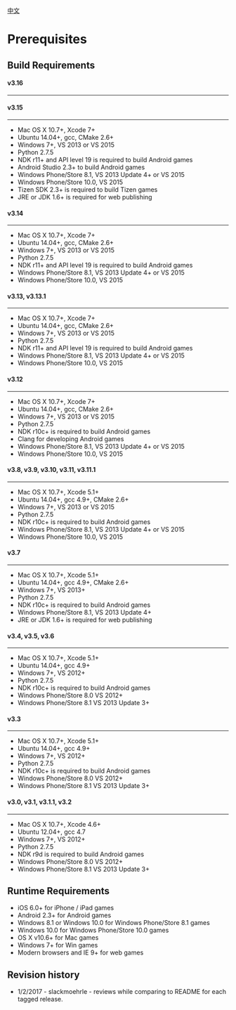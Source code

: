 <div class="langs">
  <a href="#" class="btn" onclick="toggleLanguage()">中文</a>
</div>

# Prerequisites

**Build Requirements**
------------------
#### v3.16
---

#### v3.15
---
* Mac OS X 10.7+, Xcode 7+
* Ubuntu 14.04+, gcc, CMake 2.6+
* Windows 7+, VS 2013 or VS 2015
* Python 2.7.5
* NDK r11+ and API level 19 is required to build Android games
* Android Studio 2.3+ to build Android games
* Windows Phone/Store 8.1, VS 2013 Update 4+ or VS 2015
* Windows Phone/Store 10.0, VS 2015
* Tizen SDK 2.3+ is required to build Tizen games
* JRE or JDK 1.6+ is required for web publishing

#### v3.14
---
* Mac OS X 10.7+, Xcode 7+
* Ubuntu 14.04+, gcc, CMake 2.6+
* Windows 7+, VS 2013 or VS 2015
* Python 2.7.5
* NDK r11+ and API level 19 is required to build Android games
* Windows Phone/Store 8.1, VS 2013 Update 4+ or VS 2015
* Windows Phone/Store 10.0, VS 2015

#### v3.13, v3.13.1
---
* Mac OS X 10.7+, Xcode 7+
* Ubuntu 14.04+, gcc, CMake 2.6+
* Windows 7+, VS 2013 or VS 2015
* Python 2.7.5
* NDK r11+ and API level 19 is required to build Android games
* Windows Phone/Store 8.1, VS 2013 Update 4+ or VS 2015
* Windows Phone/Store 10.0, VS 2015

#### v3.12
---
* Mac OS X 10.7+, Xcode 7+
* Ubuntu 14.04+, gcc, CMake 2.6+
* Windows 7+, VS 2013 or VS 2015
* Python 2.7.5
* NDK r10c+ is required to build Android games
* Clang for developing Android games
* Windows Phone/Store 8.1, VS 2013 Update 4+ or VS 2015
* Windows Phone/Store 10.0, VS 2015

#### v3.8, v3.9, v3.10, v3.11, v3.11.1
---
* Mac OS X 10.7+, Xcode 5.1+
* Ubuntu 14.04+, gcc 4.9+, CMake 2.6+
* Windows 7+, VS 2013 or VS 2015
* Python 2.7.5
* NDK r10c+ is required to build Android games
* Windows Phone/Store 8.1, VS 2013 Update 4+ or VS 2015
* Windows Phone/Store 10.0, VS 2015

#### v3.7
---
* Mac OS X 10.7+, Xcode 5.1+
* Ubuntu 14.04+, gcc 4.9+, CMake 2.6+
* Windows 7+, VS 2013+
* Python 2.7.5
* NDK r10c+ is required to build Android games
* Windows Phone/Store 8.1, VS 2013 Update 4+
* JRE or JDK 1.6+ is required for web publishing

#### v3.4, v3.5, v3.6
---
* Mac OS X 10.7+, Xcode 5.1+
* Ubuntu 14.04+, gcc 4.9+
* Windows 7+, VS 2012+
* Python 2.7.5
* NDK r10c+ is required to build Android games
* Windows Phone/Store 8.0 VS 2012+
* Windows Phone/Store 8.1 VS 2013 Update 3+


#### v3.3
---
* Mac OS X 10.7+, Xcode 5.1+
* Ubuntu 14.04+, gcc 4.9+
* Windows 7+, VS 2012+
* Python 2.7.5
* NDK r10c+ is required to build Android games
* Windows Phone/Store 8.0 VS 2012+
* Windows Phone/Store 8.1 VS 2013 Update 3+

#### v3.0, v3.1, v3.1.1, v3.2
---
* Mac OS X 10.7+, Xcode 4.6+
* Ubuntu 12.04+, gcc 4.7
* Windows 7+, VS 2012+
* Python 2.7.5
* NDK r9d is required to build Android games
* Windows Phone/Store 8.0 VS 2012+
* Windows Phone/Store 8.1 VS 2013 Update 3+

**Runtime Requirements**
--------------------

* iOS 6.0+ for iPhone / iPad games
* Android 2.3+ for Android games
* Windows 8.1 or Windows 10.0 for Windows Phone/Store 8.1 games
* Windows 10.0 for Windows Phone/Store 10.0  games
* OS X v10.6+ for Mac games
* Windows 7+ for Win games
* Modern browsers and IE 9+ for web games

## Revision history
* 1/2/2017 - slackmoehrle - reviews while comparing to README for each tagged release.
